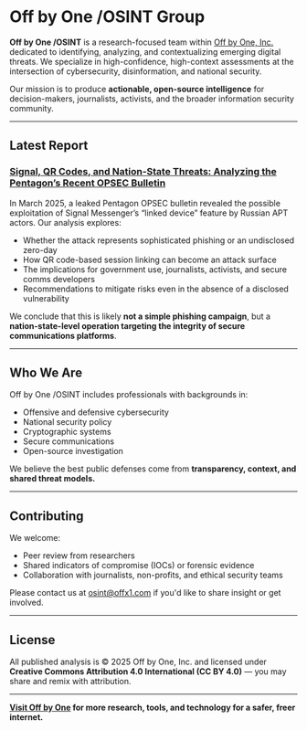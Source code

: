 # Off by One /OSINT Group

**Off by One /OSINT** is a research-focused team within [Off by One, Inc.](https://offx1.com) dedicated to identifying, analyzing, and contextualizing emerging digital threats. We specialize in high-confidence, high-context assessments at the intersection of cybersecurity, disinformation, and national security.

Our mission is to produce **actionable, open-source intelligence** for decision-makers, journalists, activists, and the broader information security community.

---

## Latest Report

### [Signal, QR Codes, and Nation-State Threats: Analyzing the Pentagon’s Recent OPSEC Bulletin](./20250325-OffByOne-Signal_OPSEC_Threat_Report_Draft.pdf)

In March 2025, a leaked Pentagon OPSEC bulletin revealed the possible exploitation of Signal Messenger’s “linked device” feature by Russian APT actors. Our analysis explores:

- Whether the attack represents sophisticated phishing or an undisclosed zero-day
- How QR code-based session linking can become an attack surface
- The implications for government use, journalists, activists, and secure comms developers
- Recommendations to mitigate risks even in the absence of a disclosed vulnerability

We conclude that this is likely **not a simple phishing campaign**, but a **nation-state-level operation targeting the integrity of secure communications platforms**.

---

## Who We Are

Off by One /OSINT includes professionals with backgrounds in:

- Offensive and defensive cybersecurity
- National security policy
- Cryptographic systems
- Secure communications
- Open-source investigation

We believe the best public defenses come from **transparency, context, and shared threat models.**

---

## Contributing

We welcome:

- Peer review from researchers
- Shared indicators of compromise (IOCs) or forensic evidence
- Collaboration with journalists, non-profits, and ethical security teams

Please contact us at [osint@offx1.com](mailto:osint@offx1.com) if you'd like to share insight or get involved.

---

## License

All published analysis is © 2025 Off by One, Inc. and licensed under **Creative Commons Attribution 4.0 International (CC BY 4.0)** — you may share and remix with attribution.

---

**[Visit Off by One](https://offx1.com) for more research, tools, and technology for a safer, freer internet.**
